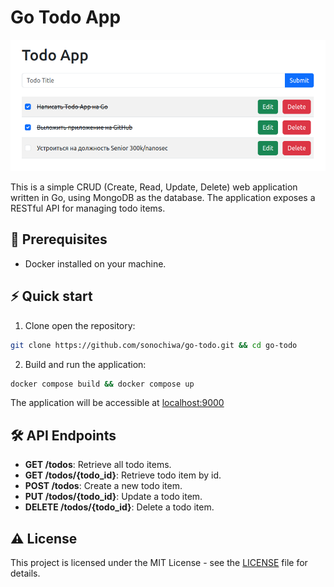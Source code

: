 # Go Todo App

<img src="examples/img.png" alt="go version" />

This is a simple CRUD (Create, Read, Update, Delete) web application written in Go, using MongoDB as the database. The
application exposes a RESTful API for managing todo items.

## 📄 Prerequisites

- Docker installed on your machine.

## ⚡️ Quick start

1. Clone open the repository:

```bash
git clone https://github.com/sonochiwa/go-todo.git && cd go-todo
```

2. Build and run the application:

```bash
docker compose build && docker compose up
```

The application will be accessible at [localhost:9000](http://localhost:9000)

## 🛠 API Endpoints

- **GET /todos**: Retrieve all todo items.
- **GET /todos/{todo_id}**: Retrieve todo item by id.
- **POST /todos**: Create a new todo item.
- **PUT /todos/{todo_id}**: Update a todo item.
- **DELETE /todos/{todo_id}**: Delete a todo item.

## ⚠️ License

This project is licensed under the MIT License - see the [LICENSE](LICENSE) file for details.
